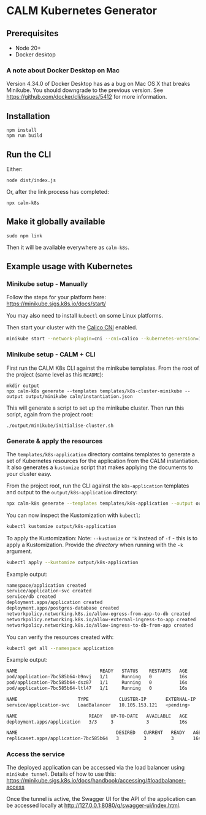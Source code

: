 # CALM Kubernetes Generator

## Prerequisites

- Node 20+
- Docker desktop

### A note about Docker Desktop on Mac

Version 4.34.0 of Docker Desktop has as a bug on Mac OS X that breaks Minikube.
You should downgrade to the previous version.
See https://github.com/docker/cli/issues/5412 for more information.

## Installation

```shell
npm install
npm run build
```

## Run the CLI

Either:

```shell
node dist/index.js
```

Or, after the link process has completed:

```shell
npx calm-k8s
```

## Make it globally available

```shell
sudo npm link
```

Then it will be available everywhere as `calm-k8s`.

## Example usage with Kubernetes

### Minikube setup - Manually

Follow the steps for your platform here: <https://minikube.sigs.k8s.io/docs/start/>

You may also need to install `kubectl` on some Linux platforms.

Then start your cluster with the [Calico CNI](https://www.tigera.io/project-calico/) enabled.

```sh
minikube start --network-plugin=cni --cni=calico --kubernetes-version=1.30.0
```

### Minikube setup - CALM + CLI

First run the CALM K8s CLI against the minikube templates.
From the root of the project (same level as this `README`):

```shell
mkdir output
npx calm-k8s generate --templates templates/k8s-cluster-minikube --output output/minikube calm/instantiation.json
```

This will generate a script to set up the minikube cluster.
Then run this script, again from the project root:

```shell
./output/minikube/initialise-cluster.sh
```

### Generate & apply the resources

The `templates/k8s-application` directory contains templates to generate a set of Kubernetes resources for the application from the CALM instantiation.
It also generates a `kustomize` script that makes applying the documents to your cluster easy.

From the project root, run the CLI against the `k8s-application` templates and output to the `output/k8s-application` directory:

```sh
npx calm-k8s generate --templates templates/k8s-application --output output/k8s-application calm/instantiation.json
```

You can now inspect the Kustomization with `kubectl`:

```sh
kubectl kustomize output/k8s-application
```

To apply the Kustomization:
Note: `--kustomize` or `'k` instead of `-f` - this is to apply a Kustomization.
Provide the _directory_ when running with the `-k` argument.

```sh
kubectl apply --kustomize output/k8s-application
```

Example output:

```sh
namespace/application created
service/application-svc created
service/db created
deployment.apps/application created
deployment.apps/postgres-database created
networkpolicy.networking.k8s.io/allow-egress-from-app-to-db created
networkpolicy.networking.k8s.io/allow-external-ingress-to-app created
networkpolicy.networking.k8s.io/allow-ingress-to-db-from-app created
```

You can verify the resources created with:

```sh
kubectl get all --namespace application
```

Example output:

```sh
NAME                              READY   STATUS    RESTARTS   AGE
pod/application-7bc585b64-b9nvj   1/1     Running   0          16s
pod/application-7bc585b64-dsz87   1/1     Running   0          16s
pod/application-7bc585b64-ltl47   1/1     Running   0          16s

NAME                      TYPE           CLUSTER-IP       EXTERNAL-IP   PORT(S)          AGE
service/application-svc   LoadBalancer   10.105.153.121   <pending>     8080:31005/TCP   17s

NAME                          READY   UP-TO-DATE   AVAILABLE   AGE
deployment.apps/application   3/3     3            3           16s

NAME                                    DESIRED   CURRENT   READY   AGE
replicaset.apps/application-7bc585b64   3         3         3       16s
```

### Access the service

The deployed application can be accessed via the load balancer using `minikube tunnel`.
Details of how to use this: <https://minikube.sigs.k8s.io/docs/handbook/accessing/#loadbalancer-access>

Once the tunnel is active, the Swagger UI for the API of the application can be accessed locally at <http://127.0.0.1:8080/q/swagger-ui/index.html>.
